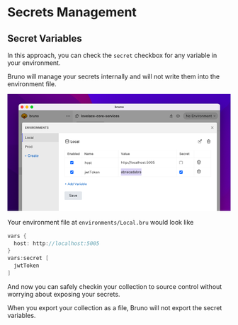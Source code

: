 # Secrets Management

## Secret Variables

In this approach, you can check the `secret` checkbox for any variable in your environment.

Bruno will manage your secrets internally and will not write them into the environment file.

![secret variables](../assets/images/secret-variables.png)

Your environment file at `environments/Local.bru` would look like

```groovy
vars {
  host: http://localhost:5005
}
vars:secret [
  jwtToken
]

```

And now you can safely checkin your collection to source control without worrying about exposing your secrets.

When you export your collection as a file, Bruno will not export the secret variables.

